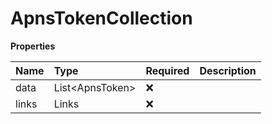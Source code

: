 # ApnsTokenCollection

**Properties**

| Name  | Type              | Required | Description |
| :---- | :---------------- | :------- | :---------- |
| data  | List\<ApnsToken\> | ❌       |             |
| links | Links             | ❌       |             |
